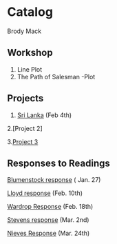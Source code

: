 # Catalog 

Brody Mack

## Workshop 

1. Line Plot 
2. The Path of  Salesman -Plot 

## Projects

1. [Sri Lanka](https://github.com/Bfmack18/Workshop-/blob/master/Project_1.md)  (Feb 4th)

2.[Project 2]

3.[Project 3](https://github.com/Bfmack18/Workshop-/blob/master/Project_3.md)
## Responses to Readings
[Blumenstock response](https://github.com/Bfmack18/Workshop-/blob/master/Blumenstock.md) ( Jan. 27) 

[Lloyd response](https://github.com/Bfmack18/Workshop-/blob/master/Lloyd.md) (Feb. 10th)

[Wardrop Response](https://raw.githubusercontent.com/Bfmack18/Workshop-/master/Wardrop.md) (Feb. 18th)

[Stevens response](https://github.com/Bfmack18/Workshop-/blob/master/Stevens.md) (Mar. 2nd)

[Nieves Response](https://github.com/Bfmack18/Workshop-/blob/master/Nieves%20Response.md) (Mar. 24th)
